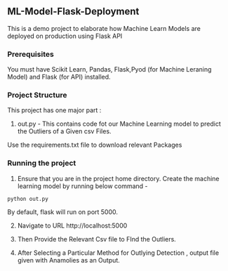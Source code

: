 ## ML-Model-Flask-Deployment
This is a demo project to elaborate how Machine Learn Models are deployed on production using Flask API

### Prerequisites
You must have Scikit Learn, Pandas, Flask,Pyod (for Machine Leraning Model) and Flask (for API) installed.

### Project Structure
This project has one major part :
1. out.py - This contains code fot our Machine Learning model to predict the Outliers of a Given csv Files.

Use the requirements.txt file to download relevant Packages

### Running the project
1. Ensure that you are in the project home directory. Create the machine learning model by running below command -
```
python out.py
```

By default, flask will run on port 5000.

2. Navigate to URL http://localhost:5000

3. Then Provide the Relevant Csv file to FInd the Outliers.

4. After Selecting a Particular Method for Outlying Detection , output file given with Anamolies as an Output.
